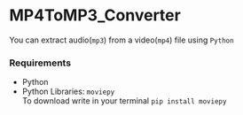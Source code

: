 # MP4ToMP3_Converter
You can extract audio(``mp3``) from a video(`mp4`) file using `Python` 

### Requirements

* Python
* Python Libraries: `moviepy` <br>
To download write in your terminal ``pip install moviepy``
